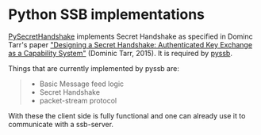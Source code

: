 # Python SSB implementations

[PySecretHandshake](https://github.com/pferreir/PySecretHandshake) implements Secret Handshake as specified in Dominc Tarr's paper ["Designing a Secret Handshake: Authenticated Key Exchange as a Capability System"](http://dominictarr.github.io/secret-handshake-paper/shs.pdf) (Dominic Tarr, 2015). It is required by [pyssb](https://github.com/pferreir/pyssb). 

Things that are currently implemented by pyssb are:

> - Basic Message feed logic
> - Secret Handshake
> - packet-stream protocol

With these the client side is fully functional and one can already use it to communicate with a ssb-server.

